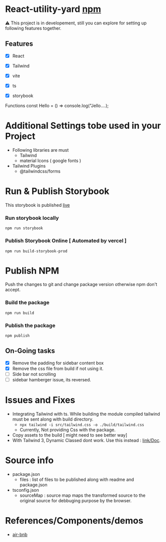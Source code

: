 # React-utility-yard [ npm ](https://www.npmjs.com/package/react-utility-yard)
⚠️ This project is in developement, still you can explore for setting up following features together.

## Features
- [x] React
- [x] Tailwind
- [x] vite
- [x] ts
- [x] storybook


Functions 
const Hello = () => console.log("Jello....);

# Additional Settings tobe used in your Project
- Following libraries are must
  - Tailwind
  - material Icons ( google fonts )
-  Tailwind Plugins
   -  @tailwindcss/forms

# Run & Publish Storybook
This storybook is published [live](https://react-utility-yard.vercel.app/)

### Run storybook locally
`npm run storybook`

### Publish Storybook Online [ Automated by vercel ]
`npm run build-storybook-prod`



# Publish NPM
Push the changes to git and change package version otherwise npm don't accept.
### Build the package
`npm run build`
### Publish the package
`npm publish`

## On-Going tasks
- [x] Remove the padding for sidebar content box
- [x] Remove the css file from build if not using it.
- [ ] Side bar not scrolling
- [ ] sidebar hamberger issue, its reversed.

# Issues and Fixes
- Integrating Tailwind with ts. While building the module compiled tailwind must be sent along with build directory.
  - `npx tailwind -i src/tailwind.css -o ./build/tailwind.css`
  - Currently, Not providing Css with the package.
- Copy assets to the build [ might need to see better way]
- With Tailwind 3, Dynamic Classed dont work. Use this instead :  [link/Doc](https://tailwindcss.com/docs/content-configuration#dynamic-class-names).

# Source info
 - package.json
   - files : list of files to be published along with readme and package.json
 - tsconfig.json
   - sourceMap : source map maps the transformed source to the original source for debbuging purpose by the browser.

# References/Components/demos
- [air-bnb](https://airbnb.io/lunar)